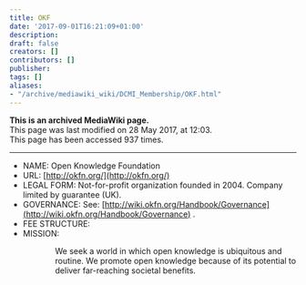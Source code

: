 ```yaml
---
title: OKF
date: '2017-09-01T16:21:09+01:00'
description: 
draft: false
creators: []
contributors: []
publisher: 
tags: []
aliases:
- "/archive/mediawiki_wiki/DCMI_Membership/OKF.html"
---
```


 **This is an archived MediaWiki page.**  
This page was last modified on 28 May 2017, at 12:03.  
This page has been accessed 937 times.

* * *

- NAME: Open Knowledge Foundation
- URL: [http://okfn.org/](http://okfn.org/)
- LEGAL FORM: Not-for-profit organization founded in 2004. Company limited by guarantee (UK).
- GOVERNANCE: See: [http://wiki.okfn.org/Handbook/Governance](http://wiki.okfn.org/Handbook/Governance) . 
- FEE STRUCTURE:
- MISSION:
<dl><dd>
<dl><dd> We seek a world in which open knowledge is ubiquitous and routine. We promote open knowledge because of its potential to deliver far-reaching societal benefits.
</dd></dl>

</dd></dl>

